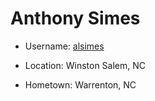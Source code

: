 # Anthony Simes

* Username:  [alsimes](https://github.com/alsimes)
* Location:  Winston Salem, NC

* Hometown:  Warrenton, NC
